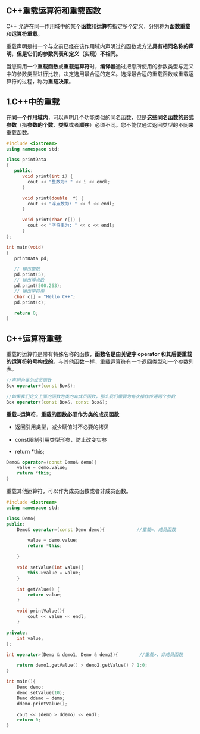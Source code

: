 ## C++重载运算符和重载函数

C++ 允许在同一作用域中的某个**函数**和**运算符**指定多个定义，分别称为**函数重载**和**运算符重载**。

重载声明是指一个与之前已经在该作用域内声明过的函数或方法**具有相同名称的声明**，**但是它们的参数列表和定义（实现）不相同。**

当您调用一个**重载函数**或**重载运算符**时，**编译器**通过把您所使用的参数类型与定义中的参数类型进行比较，决定选用最合适的定义。选择最合适的重载函数或重载运算符的过程，称为**重载决策**。

## 1.C++中的重载

在**同一个作用域内**，可以声明几个功能类似的同名函数，但是**这些同名函数的形式参数**（指**参数的个数**、**类型**或者**顺序**）必须不同。您不能仅通过返回类型的不同来重载函数。

```cpp
#include <iostream>
using namespace std;

class printData
{
   public:
      void print(int i) {
        cout << "整数为: " << i << endl;
      }

      void print(double  f) {
        cout << "浮点数为: " << f << endl;
      }

      void print(char c[]) {
        cout << "字符串为: " << c << endl;
      }
};

int main(void)
{
   printData pd;

   // 输出整数
   pd.print(5);
   // 输出浮点数
   pd.print(500.263);
   // 输出字符串
   char c[] = "Hello C++";
   pd.print(c);

   return 0;
}
```

## C++运算符重载

重载的运算符是带有特殊名称的函数，**函数名是由关键字 operator 和其后要重载的运算符符号构成的**。与其他函数一样，重载运算符有一个返回类型和一个参数列表。

```cpp
//声明为类的成员函数
Box operator+(const Box&);

//如果我们定义上面的函数为类的非成员函数，那么我们需要为每次操作传递两个参数
Box operator+(const Box&, const Box&);
```

**重载=运算符，重载的函数必须作为类的成员函数**

- 返回引用类型，减少赋值时不必要的拷贝

- const限制引用类型形参，防止改变实参

- return \*this;

```cpp
Demo& operator=(const Demo& demo){ 
    value = demo.value;
    return *this;
}
```

重载其他运算符，可以作为成员函数或者非成员函数。

```cpp
#include <iostream>
using namespace std;

class Demo{
public:
    Demo& operator=(const Demo demo){            //重载=，成员函数

        value = demo.value;
        return *this;

    }

    void setValue(int value){
        this->value = value;
    }

    int getValue() {
        return value;
    }

    void printValue(){
        cout << value << endl;
    }

private:
    int value;
};

int operator>(Demo & demo1, Demo & demo2){        //重载>，非成员函数

    return demo1.getValue() > demo2.getValue() ? 1:0;
}

int main(){
    Demo demo;
    demo.setValue(10);
    Demo ddemo = demo;
    ddemo.printValue();

    cout << (demo > ddemo) << endl;
    return 0;
}
```
